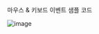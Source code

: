 마우스 & 키보드 이벤트 샘플 코드

![image](https://github.com/comtomandev/study/assets/127910635/cbcb4789-a367-4132-a866-5a5081ef87a1)
